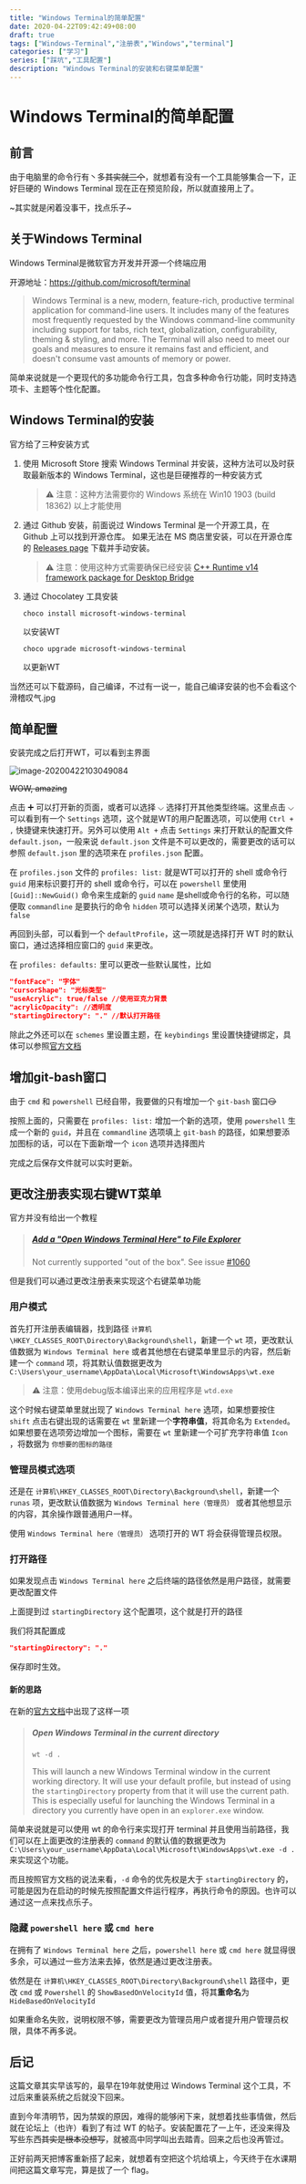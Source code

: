 ```yaml
---
title: "Windows Terminal的简单配置"
date: 2020-04-22T09:42:49+08:00
draft: true
tags: ["Windows-Terminal","注册表","Windows","terminal"]
categories: ["学习"]
series: ["踩坑","工具配置"]
description: "Windows Terminal的安装和右键菜单配置"
---
```


# Windows Terminal的简单配置

## 前言

由于电脑里的命令行有丶多~~其实就三个~~，就想着有没有一个工具能够集合一下，正好巨硬的 Windows Terminal 现在正在预览阶段，所以就直接用上了。

~其实就是闲着没事干，找点乐子~

## 关于Windows Terminal

Windows Terminal是微软官方开发并开源一个终端应用

开源地址：https://github.com/microsoft/terminal

> Windows Terminal is a new, modern, feature-rich, productive terminal application for command-line users. It includes many of the features most frequently requested by the Windows command-line community including support for tabs, rich text, globalization, configurability, theming & styling, and more.
> The Terminal will also need to meet our goals and measures to ensure it remains fast and efficient, and doesn't consume vast amounts of memory or power.

简单来说就是一个更现代的多功能命令行工具，包含多种命令行功能，同时支持选项卡、主题等个性化配置。

## Windows Terminal的安装

官方给了三种安装方式

1. 使用 Microsoft Store 搜索 Windows Terminal 并安装，这种方法可以及时获取最新版本的 Windows Terminal，这也是巨硬推荐的一种安装方式
  
   > ⚠ 注意：这种方法需要你的 Windows 系统在 Win10 1903 (build 18362) 以上才能使用
   
2. 通过 Github 安装，前面说过 Windows Terminal 是一个开源工具，在 Github 上可以找到开源仓库。
   如果无法在 MS 商店里安装，可以在开源仓库的 [Releases page](https://github.com/microsoft/terminal/releases) 下载并手动安装。
   
   >⚠ 注意：使用这种方式需要确保已经安装 [C++ Runtime v14 framework package for Desktop Bridge](https://www.microsoft.com/en-us/download/details.aspx?id=53175)
   
3. 通过 Chocolatey 工具安装
   ```
   choco install microsoft-windows-terminal
   ```
   以安装WT
   ```
   choco upgrade microsoft-windows-terminal
   ```
   以更新WT

当然还可以下载源码，自己编译，不过有一说一，能自己编译安装的也不会看这个
滑稽叹气.jpg

## 简单配置

安装完成之后打开WT，可以看到主界面

![image-20200422103049084](https://masterenlu.github.io/blogSite/img/image-20200422103049084.png)

~~WOW, amazing~~

点击 ➕ 可以打开新的页面，或者可以选择 ⌵ 选择打开其他类型终端。这里点击 ⌵ 可以看到有一个 `Settings` 选项，这个就是WT的用户配置选项，可以使用 `Ctrl + ,` 快捷键来快速打开。另外可以使用 `Alt +` 点击 `Settings` 来打开默认的配置文件 `default.json`，一般来说 `default.json` 文件是不可以更改的，需要更改的话可以参照 `default.json` 里的选项来在 `profiles.json` 配置。

在 `profiles.json` 文件的 `profiles: list:` 就是WT可以打开的 shell 或命令行
`guid` 用来标识要打开的 shell 或命令行，可以在 `powershell` 里使用 `[Guid]::NewGuid()` 命令来生成新的 `guid`
`name` 是shell或命令行的名称，可以随便取
`commandline` 是要执行的命令
`hidden` 项可以选择关闭某个选项，默认为 `false`

再回到头部，可以看到一个 `defaultProfile`，这一项就是选择打开 WT 时的默认窗口，通过选择相应窗口的 `guid` 来更改。

在 `profiles: defaults:` 里可以更改一些默认属性，比如

```json
"fontFace": "字体"
"cursorShape": "光标类型"
"useAcrylic": true/false //使用亚克力背景
"acrylicOpacity": //透明度
"startingDirectory": "." //默认打开路径
```

除此之外还可以在 `schemes` 里设置主题，在 `keybindings` 里设置快捷键绑定，具体可以参照[官方文档](https://github.com/microsoft/terminal/blob/master/doc/user-docs/UsingJsonSettings.md)

## 增加git-bash窗口

由于 `cmd` 和 `powershell` 已经自带，我要做的只有增加一个 `git-bash` 窗口~~😏️~~

按照上面的，只需要在 `profiles: list:` 增加一个新的选项，使用 `powershell` 生成一个新的 `guid`，并且在 `commandline` 选项填上 `git-bash` 的路径，如果想要添加图标的话，可以在下面新增一个 `icon` 选项并选择图片

完成之后保存文件就可以实时更新。

## 更改注册表实现右键WT菜单

官方并没有给出一个教程

> ##### [Add a "Open Windows Terminal Here" to File Explorer](https://github.com/microsoft/terminal/blob/master/doc/user-docs/index.md#add-a-open-windows-terminal-here-to-file-explorer)
> Not currently supported "out of the box". See issue [#1060](https://github.com/microsoft/terminal/issues/1060)

但是我们可以通过更改注册表来实现这个右键菜单功能

### 用户模式

首先打开注册表编辑器，找到路径 `计算机\HKEY_CLASSES_ROOT\Directory\Background\shell`，新建一个 `wt` 项，更改默认值数据为 `Windows Terminal here` 或者其他想在右键菜单里显示的内容，然后新建一个 `command` 项，将其默认值数据更改为 `C:\Users\your_username\AppData\Local\Microsoft\WindowsApps\wt.exe`

> ⚠ 注意：使用debug版本编译出来的应用程序是 `wtd.exe`

这个时候右键菜单里就出现了 `Windows Terminal here` 选项，如果想要按住 `shift` 点击右键出现的话需要在 `wt` 里新建一个**字符串值**，将其命名为 `Extended`。如果想要在选项旁边增加一个图标，需要在 `wt` 里新建一个可扩充字符串值 `Icon` ，将数据为 `你想要的图标的路径`

### 管理员模式选项

还是在 `计算机\HKEY_CLASSES_ROOT\Directory\Background\shell`，新建一个 `runas` 项，更改默认值数据为 `Windows Terminal here（管理员）` 或者其他想显示的内容，其余操作跟普通用户一样。

使用 `Windows Terminal here（管理员）` 选项打开的 WT 将会获得管理员权限。

### 打开路径

如果发现点击 `Windows Terminal here` 之后终端的路径依然是用户路径，就需要更改配置文件

上面提到过 `startingDirectory` 这个配置项，这个就是打开的路径

我们将其配置成

```json
"startingDirectory": "."
```

保存即时生效。

#### 新的思路

在新的[官方文档](https://github.com/microsoft/terminal/blob/master/doc/user-docs/UsingCommandlineArguments.md#open-windows-terminal-in-the-current-directory)中出现了这样一项

> ##### Open Windows Terminal in the current directory
> ```
> wt -d .
> ```
> This will launch a new Windows Terminal window in the current working directory. It will use your default profile, but instead of using the `startingDirectory` property from that it will use the current path. This is especially useful for launching the Windows Terminal in a directory you currently have open in an `explorer.exe` window.

简单来说就是可以使用 wt 的命令行来实现打开 terminal 并且使用当前路径，我们可以在上面更改的注册表的 `command` 的默认值的数据更改为 `C:\Users\your_username\AppData\Local\Microsoft\WindowsApps\wt.exe -d .` 来实现这个功能。

而且按照官方文档的说法来看，`-d` 命令的优先权是大于 `startingDirectory` 的，可能是因为在启动的时候先按照配置文件运行程序，再执行命令的原因。也许可以通过这一点来找点乐子。

### 隐藏 `powershell here` 或 `cmd here`

在拥有了 `Windows Terminal here` 之后，`powershell here` 或 `cmd here` 就显得很多余，可以通过一些方法来去掉，依然是通过更改注册表。

依然是在 `计算机\HKEY_CLASSES_ROOT\Directory\Background\shell` 路径中，更改 `cmd` 或 `Powershell` 的 `ShowBasedOnVelocityId` 值，将其**重命名**为 `HideBasedOnVelocityId`

如果重命名失败，说明权限不够，需要更改为管理员用户或者提升用户管理员权限，具体不再多说。

## 后记

这篇文章其实早该写的，最早在19年就使用过 Windows Terminal 这个工具，不过后来重装系统之后就没下回来。

直到今年清明节，因为禁娱的原因，难得的能够闲下来，就想着找些事情做，然后就在论坛上（也许）看到了有过 WT 的帖子。安装配置花了一上午，还没来得及写些东西~~其实是根本没想写~~，就被高中同学叫出去踏青。回来之后也没再管过。

正好前两天把博客重新搭了起来，就想着有空把这个坑给填上，今天终于在水课期间把这篇文章写完，算是拔了一个 flag。